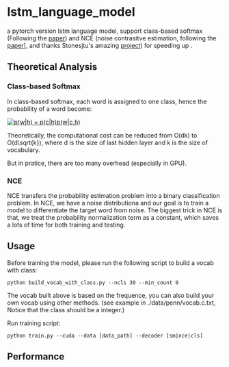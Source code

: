 # lstm_language_model

a pytorch version lstm language model, support class-based softmax (Following the [paper](https://arxiv.org/pdf/1602.01576.pdf)) and NCE (noise contrasitve estimation, following the [paper](https://www.cs.toronto.edu/~amnih/papers/ncelm.pdf)], and thanks Stonesjtu's amazing [project](https://github.com/Stonesjtu/Pytorch-NCE)) for speeding up .

## Theoretical Analysis

### Class-based Softmax

In class-based softmax, each word is assigned to one class, hence the probability of a word become:

<a href="https://www.codecogs.com/eqnedit.php?latex=p(w|h)&space;=&space;p(c|h)p(w|c,h)" target="_blank"><img src="https://latex.codecogs.com/gif.latex?p(w|h)&space;=&space;p(c|h)p(w|c,h)" title="p(w|h) = p(c|h)p(w|c,h)" /></a>

Theoretically, the computational cost can be reduced from O(dk) to O(d\sqrt{k}), where d is the size of last hidden layer and k is the size of vocabulary.

But in pratice, there are too many overhead (especially in GPU).

### NCE

NCE transfers the probability estimation problem into a binary classification problem. In NCE, we have a noise distributiona and our goal is to train a model to differentiate the target word from noise. The biggest trick in NCE is that, we treat the probability normalization term as a constant, which saves a lots of time for both training and testing.

## Usage 

Before training the model, please run the following script to build a vocab with class:

```
python build_vocab_with_class.py --ncls 30 --min_count 0
```

The vocab built above is based on the frequence, you can also build your own vocab using other methods. (see example in ./data/penn/vocab.c.txt, Notice that the class should be a integer.)

Run training script:
```
python train.py --cuda --data [data_path] --decoder [sm|nce|cls]
```

## Performance

